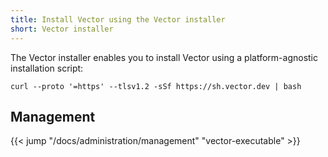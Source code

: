 ```yaml
---
title: Install Vector using the Vector installer
short: Vector installer
---
```


The Vector installer enables you to install Vector using a platform-agnostic installation script:

```shell
curl --proto '=https' --tlsv1.2 -sSf https://sh.vector.dev | bash
```

## Management

{{< jump "/docs/administration/management" "vector-executable" >}}
